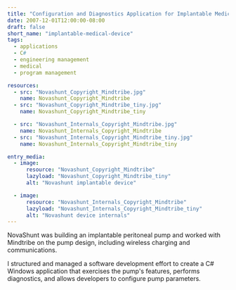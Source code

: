 ```yaml
---
title: "Configuration and Diagnostics Application for Implantable Medical Device (2007)"
date: 2007-12-01T12:00:00-08:00
draft: false
short_name: "implantable-medical-device"
tags:
  - applications
  - C#
  - engineering management
  - medical
  - program management

resources:
  - src: "Novashunt_Copyright_Mindtribe.jpg"
    name: Novashunt_Copyright_Mindtribe
  - src: "Novashunt_Copyright_Mindtribe_tiny.jpg"
    name: Novashunt_Copyright_Mindtribe_tiny

  - src: "Novashunt_Internals_Copyright_Mindtribe.jpg"
    name: Novashunt_Internals_Copyright_Mindtribe
  - src: "Novashunt_Internals_Copyright_Mindtribe_tiny.jpg"
    name: Novashunt_Internals_Copyright_Mindtribe_tiny

entry_media:
  - image:
      resource: "Novashunt_Copyright_Mindtribe"
      lazyload: "Novashunt_Copyright_Mindtribe_tiny"
      alt: "Novashunt implantable device"

  - image:
      resource: "Novashunt_Internals_Copyright_Mindtribe"
      lazyload: "Novashunt_Internals_Copyright_Mindtribe_tiny"
      alt: "Novashunt device internals"
---
```

NovaShunt was building an implantable peritoneal pump and worked with Mindtribe on the pump design, including wireless charging and communications.

I structured and managed a software development effort to create a C# Windows application that exercises the pump's features, performs diagnostics, and allows developers to configure pump parameters.
